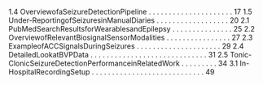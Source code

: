 1.4 OverviewofaSeizureDetectionPipeline . . . . . . . . . . . . . . . . . . . . . 17
1.5 Under-ReportingofSeizuresinManualDiaries . . . . . . . . . . . . . . . . . . 20
2.1 PubMedSearchResultsforWearablesandEpilepsy . . . . . . . . . . . . . . . 25
2.2 OverviewofRelevantBiosignalSensorModalities . . . . . . . . . . . . . . . . 27
2.3 ExampleofACCSignalsDuringSeizures . . . . . . . . . . . . . . . . . . . . . 29
2.4 DetailedLookatBVPData . . . . . . . . . . . . . . . . . . . . . . . . . . . . . 31
2.5 Tonic-ClonicSeizureDetectionPerformanceinRelatedWork . . . . . . . . . 34
3.1 In-HospitalRecordingSetup . . . . . . . . . . . . . . . . . . . . . . . . . . . . 49